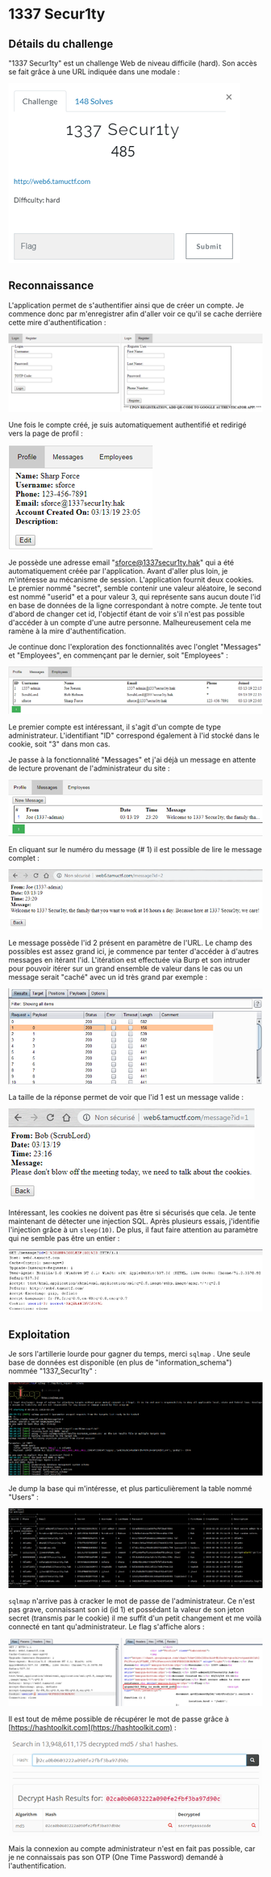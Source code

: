 # 1337 Secur1ty

## Détails du challenge

"1337 Secur1ty" est un challenge Web de niveau difficile (hard). Son accès se fait grâce à une URL indiquée dans une modale :

![](../../../.gitbook/assets/930d4313c8678e573f5b78af7a9712d2.png)

## Reconnaissance

L'application permet de s'authentifier ainsi que de créer un compte. Je commence donc par m'enregistrer afin d'aller voir ce qu'il se cache derrière cette mire d'authentification :

![](../../../.gitbook/assets/70d116abcfc8e28e45508091270c79e8.png)

Une fois le compte créé, je suis automatiquement authentifié et redirigé vers la page de profil :

![](../../../.gitbook/assets/8f1059ef897bc301724b0b1dd09ccb3c.png)

Je possède une adresse email "sforce@1337secur1ty.hak" qui a été automatiquement créée par l'application. Avant d'aller plus loin, je m'intéresse au mécanisme de session. L'application fournit deux cookies. Le premier nommé "secret", semble contenir une valeur aléatoire, le second est nommé "userid" et a pour valeur 3, qui représente sans aucun doute l'id en base de données de la ligne correspondant à notre compte. Je tente tout d'abord de changer cet id, l'objectif étant de voir s'il n'est pas possible d'accéder à un compte d'une autre personne. Malheureusement cela me ramène à la mire d'authentification.

Je continue donc l'exploration des fonctionnalités avec l'onglet "Messages" et "Employees", en commençant par le dernier, soit "Employees" :

![](../../../.gitbook/assets/d28b82029915e4438eeb715bfba48096.png)

Le premier compte est intéressant, il s'agit d'un compte de type administrateur. L'identifiant "ID" correspond également à l'id stocké dans le cookie, soit "3" dans mon cas.

Je passe à la fonctionnalité "Messages" et j'ai déjà un message en attente de lecture provenant de l'administrateur du site :

![](../../../.gitbook/assets/47f8040228fdbc756bb400b60518b7c1.png)

En cliquant sur le numéro du message (# 1) il est possible de lire le message complet :

![](../../../.gitbook/assets/a4f699af8baec38d1d25722d04cd815c.png)

Le message possède l'id 2 présent en paramètre de l'URL. Le champ des possibles est assez grand ici, je commence par tenter d'accéder à d'autres messages en itérant l'id. L'itération est effectuée via Burp et son intruder pour pouvoir itérer sur un grand ensemble de valeur dans le cas ou un message serait "caché" avec un id très grand par exemple :

![](../../../.gitbook/assets/28697db240d76923610b0d07f0bb3c7f.png)

La taille de la réponse permet de voir que l'id 1 est un message valide :

![](../../../.gitbook/assets/2c6c761d73a196479ee4943efd991971.png)

Intéressant, les cookies ne doivent pas être si sécurisés que cela. Je tente maintenant de détecter une injection SQL. Après plusieurs essais, j'identifie l'injection grâce à un `sleep(10)`. De plus, il faut faire attention au paramètre qui ne semble pas être un entier :

![](../../../.gitbook/assets/d4be1c819151cfdd6a9b167564aecd66.png)

## Exploitation

Je sors l'artillerie lourde pour gagner du temps, merci `sqlmap` . Une seule base de données est disponible (en plus de "information\_schema") nommée "1337\_Secur1ty"  :

![](../../../.gitbook/assets/5146224b790ea51d4d86f4d5f696c0e1.png)

Je dump la base qui m'intéresse, et plus particulièrement la table nommé "Users" :

![](../../../.gitbook/assets/0672cebbf0b3194b2d7291e933b03f5a.png)

`sqlmap` n'arrive pas à cracker le mot de passe de l'administrateur. Ce n'est pas grave, connaissant son id (id 1) et possédant la valeur de son jeton secret (transmis par le cookie) il me suffit d'un petit changement et me voilà connecté en tant qu'administrateur. Le flag s'affiche alors :

![](../../../.gitbook/assets/78f21d6c405c189c260414201afd63ec.png)

Il est tout de même possible de récupérer le mot de passe grâce à [https://hashtoolkit.com](https://hashtoolkit.com) :

![](../../../.gitbook/assets/7b9c8d20d95cfd410663f1a6cb6e229a.png)

Mais la connexion au compte administrateur n'est en fait pas possible, car je ne connaissais pas son OTP (One Time Password) demandé à l'authentification.
